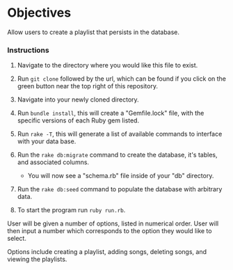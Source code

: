 


# Objectives

Allow users to create a playlist that persists in the database.

### Instructions

1. Navigate to the directory where you would like this file to exist. 

2. Run `git clone` followed by the url, which can be found if you click on the green button near the top right of this repository.

3. Navigate into your newly cloned directory.

4. Run `bundle install`, this will create a "Gemfile.lock" file, with the specific versions of each Ruby gem listed.

5. Run `rake -T`, this will generate a list of available commands to interface with your data base. 

6. Run the `rake db:migrate` command to create the database, it's tables, and associated columns. 

    -  You will now see a "schema.rb" file inside of your "db" directory.

7. Run the `rake db:seed` command to populate the database with arbitrary data. 

8. To start the program run `ruby run.rb`.

User will be given a number of options, listed in numerical order. User will then input a number which corresponds to the option they would like to select. 

Options include creating a playlist, adding songs, deleting songs, and viewing the playlists. 



